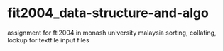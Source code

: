 # fit2004_data-structure-and-algo

assignment for fti2004 in monash university malaysia
sorting, collating, lookup for textfile input files
